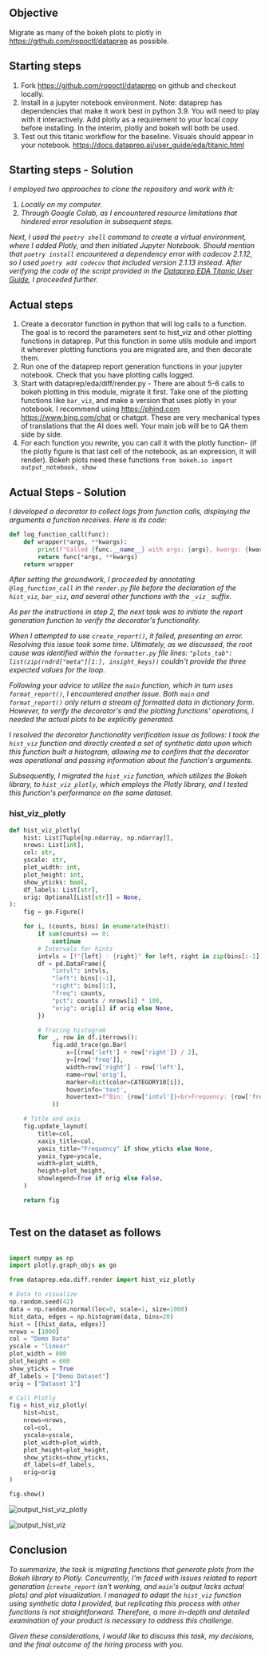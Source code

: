 ## Objective
Migrate as many of the bokeh plots to plotly in https://github.com/ropoctl/dataprep as possible.

## Starting steps
1. Fork https://github.com/ropoctl/dataprep on github and checkout locally.
2. Install in a jupyter notebook environment. Note: dataprep has dependencies that make it work best in python 3.9. You will need to play with it interactively. Add plotly as a requirement to your local copy before installing. In the interim, plotly and bokeh will both be used.
3. Test out this titanic workflow for the baseline. Visuals should appear in your notebook. https://docs.dataprep.ai/user_guide/eda/titanic.html

## Starting steps - Solution

*I employed two approaches to clone the repository and work with it:* 
1) *Locally on my computer.* 
2) *Through Google Colab, as I encountered resource limitations that hindered error resolution in subsequent steps.*

*Next, I used the `poetry shell` command to create a virtual environment, where I added Plotly, and then initiated Jupyter Notebook. 
Should mention that `poetry install` encountered a dependency error with codecov 2.1.12, so I used `poetry add codecov` that included version 2.1.13 instead. 
After verifying the code of the script provided in the [Dataprep EDA Titanic User Guide](https://docs.dataprep.ai/user_guide/eda/titanic.html), I proceeded further.*


## Actual steps
1. Create a decorator function in python that will log calls to a function. The goal is to record the parameters sent to hist_viz and other plotting functions in dataprep. Put this function in some utils module and import it wherever plotting functions you are migrated are, and then decorate them.
2. Run one of the dataprep report generation functions in your jupyter notebook. Check that you have plotting calls logged.
3. Start with dataprep/eda/diff/render.py - There are about 5-6 calls to bokeh plotting in this module, migrate it first. Take one of the plotting functions like `bar_viz`, and make a version that uses plotly in your notebook. I recommend using https://phind.com https://www.bing.com/chat or chatgpt. These are very mechanical types of translations that the AI does well. Your main job will be to QA them side by side.
4. For each function you rewrite, you can call it with the plotly function- (if the plotly figure is that last cell of the notebook, as an expression, it will render). Bokeh plots need these functions `from bokeh.io import output_notebook, show`

## Actual Steps - Solution

*I developed a decorator to collect logs from function calls, displaying the arguments a function receives. Here is its code:*

```python
def log_function_call(func):
    def wrapper(*args, **kwargs):
        print(f"Called {func.__name__} with args: {args}, kwargs: {kwargs}")
        return func(*args, **kwargs)
    return wrapper
```
*After setting the groundwork, I proceeded by annotating `@log_function_call` in the `render.py` file before the declaration of the `hist_viz`, `bar_viz`, and several other functions with the `_viz_` suffix.*

*As per the instructions in step 2, the next task was to initiate the report generation function to verify the decorator's functionality.*

*When I attempted to use `create_report()`, it failed, presenting an error. Resolving this issue took some time. Ultimately, as we discussed, the root cause was identified within the `formatter.py` file lines: `"plots_tab": list(zip(rndrd["meta"][1:], insight_keys))` couldn't provide the three expected values for the loop.*

*Following your advice to utilize the `main` function, which in turn uses `format_report()`, I encountered another issue. Both `main` and `format_report()` only return a stream of formatted data in dictionary form. However, to verify the decorator's and the plotting functions' operations, I needed the actual plots to be explicitly generated.*

*I resolved the decorator functionality verification issue as follows: I took the `hist_viz` function and directly created a set of synthetic data upon which this function built a histogram, allowing me to confirm that the decorator was operational and passing information about the function's arguments.*

*Subsequently, I migrated the `hist_viz` function, which utilizes the Bokeh library, to `hist_viz_plotly`, which employs the Plotly library, and I tested this function's performance on the same dataset.*

### hist_viz_plotly

```python
def hist_viz_plotly(
    hist: List[Tuple[np.ndarray, np.ndarray]],
    nrows: List[int],
    col: str,
    yscale: str,
    plot_width: int,
    plot_height: int,
    show_yticks: bool,
    df_labels: List[str],
    orig: Optional[List[str]] = None,
):
    fig = go.Figure()

    for i, (counts, bins) in enumerate(hist):
        if sum(counts) == 0:
            continue
        # Intervals for hints
        intvls = [f"{left} - {right}" for left, right in zip(bins[:-1], bins[1:])]
        df = pd.DataFrame({
            "intvl": intvls,
            "left": bins[:-1],
            "right": bins[1:],
            "freq": counts,
            "pct": counts / nrows[i] * 100,
            "orig": orig[i] if orig else None,
        })

        # Tracing histogram
        for _, row in df.iterrows():
            fig.add_trace(go.Bar(
                x=[(row['left'] + row['right']) / 2],
                y=[row['freq']],
                width=row['right'] - row['left'],
                name=row['orig'],
                marker=dict(color=CATEGORY10[i]),
                hoverinfo='text',
                hovertext=f"Bin: {row['intvl']}<br>Frequency: {row['freq']}<br>Percent: {row['pct']:.2f}%<br>Source: {row['orig']}",
            ))

    # Title and axis
    fig.update_layout(
        title=col,
        xaxis_title=col,
        yaxis_title="Frequency" if show_yticks else None,
        yaxis_type=yscale,
        width=plot_width,
        height=plot_height,
        showlegend=True if orig else False,
    )

    return fig
    
``` 

## Test on the dataset as follows
```python

import numpy as np
import plotly.graph_objs as go

from dataprep.eda.diff.render import hist_viz_plotly

# Data to visualize
np.random.seed(42)
data = np.random.normal(loc=0, scale=1, size=1000)
hist_data, edges = np.histogram(data, bins=20)
hist = [(hist_data, edges)]
nrows = [1000]
col = "Demo Data"
yscale = "linear"
plot_width = 800
plot_height = 600
show_yticks = True
df_labels = ["Demo Dataset"]
orig = ["Dataset 1"]

# Call Plotly
fig = hist_viz_plotly(
    hist=hist,
    nrows=nrows,
    col=col,
    yscale=yscale,
    plot_width=plot_width,
    plot_height=plot_height,
    show_yticks=show_yticks,
    df_labels=df_labels,
    orig=orig
)

fig.show()

```
![output_hist_viz_plotly](https://github.com/kerrovitarr/report/raw/3e41ccb1a4049edf4b6935674c40922a774922ee/photo_2024-02-18_20-41-53.jpg)

![output_hist_viz](https://github.com/kerrovitarr/report/raw/3e41ccb1a4049edf4b6935674c40922a774922ee/photo_2024-02-18_20-41-35.jpg)


## Conclusion

*To summarize, the task is migrating functions that generate plots from the Bokeh library to Plotly. Concurrently, I'm faced with issues related to report generation (`create_report` isn't working, and `main`'s output lacks actual plots) and plot visualization. I managed to adapt the `hist_viz` function using synthetic data I provided, but replicating this process with other functions is not straightforward. Therefore, a more in-depth and detailed examination of your product is necessary to address this challenge.*

*Given these considerations, I would like to discuss this task, my decisions, and the final outcome of the hiring process with you.*

